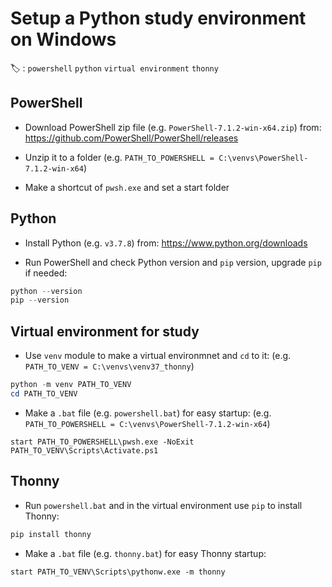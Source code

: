 # Setup a Python study environment on Windows

:label: : `powershell` `python` `virtual environment` `thonny`


## PowerShell

- Download PowerShell zip file (e.g. `PowerShell-7.1.2-win-x64.zip`) from:
https://github.com/PowerShell/PowerShell/releases

- Unzip it to a folder (e.g. `PATH_TO_POWERSHELL = C:\venvs\PowerShell-7.1.2-win-x64`)

- Make a shortcut of `pwsh.exe` and set a start folder


## Python

- Install Python (e.g. `v3.7.8`) from:
https://www.python.org/downloads

- Run PowerShell and check Python version and `pip` version, upgrade `pip` if needed:
``` powershell
python --version
pip --version
```


## Virtual environment for study

- Use `venv` module to make a virtual environmnet and `cd` to it:
(e.g. `PATH_TO_VENV = C:\venvs\venv37_thonny`)
``` powershell
python -m venv PATH_TO_VENV
cd PATH_TO_VENV
```

- Make a `.bat` file (e.g. `powershell.bat`) for easy startup:
(e.g. `PATH_TO_POWERSHELL = C:\venvs\PowerShell-7.1.2-win-x64`)
``` batch
start PATH_TO_POWERSHELL\pwsh.exe -NoExit PATH_TO_VENV\Scripts\Activate.ps1
```


## Thonny

- Run `powershell.bat` and in the virtual environment use `pip` to install Thonny:
``` powershell
pip install thonny
```

- Make a `.bat` file (e.g. `thonny.bat`) for easy Thonny startup:
``` batch
start PATH_TO_VENV\Scripts\pythonw.exe -m thonny
```
